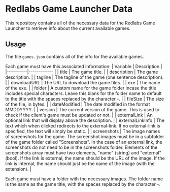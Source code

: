 # Redlabs Game Launcher Data

This repository contains all of the necessary data for the Redlabs Game Launcher to retrieve info about the current available games.

## Usage

The file `games.json` contains all of the info for the available games.

Each game must have this associated information:
| Variable | Description |
|----------|------------ |
| title | The game title. |
| description | The game description. |
| tagline | The tagline of the game (one sentence description). |
| downloadURL | The URL to download the game files. |
| exe | The name of the exe. |
| folder | A custom name for the game folder incase the title includes special characters. Leave this blank for the folder name to default to the title with the spaces replaced by the character -. |
| fileSize | The size of the file, in bytes. |
| dateModified | The date modified in the format MMDDYYYY. |
| version | The current version of the game. This is used to check if the client's game must be updated or not. |
| externalLink | An optional link that will display above the description. |
| externalLinkInfo | The text which when clicked redirects to the external-link. If no external-link is specified, the text will simply be static. |
| screenshots | The image names of screenshots for the game. The screenshot images must be in a subfolder of the game folder called "Screenshots". In the case of an external link, the screenshots do not need to be in the screenshots folder. Elements of the screenshots array must have two elements, "name" (string) and "external" (bool). If the link is external, the name should be the URL of the image. If the link is internal, the name should just be the name of the image (with the extension). |

Each game must have a folder with the necessary images. The folder name is the same as the game title, with the spaces replaced by the character -.
